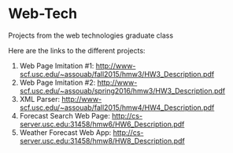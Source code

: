 # Web-Tech
Projects from the web technologies graduate class

Here are the links to the different projects:
1) Web Page Imitation #1: http://www-scf.usc.edu/~assouab/fall2015/hmw3/HW3_Description.pdf
2) Web Page Imitation #2: http://www-scf.usc.edu/~assouab/spring2016/hmw3/HW3_Description.pdf
3) XML Parser: http://www-scf.usc.edu/~assouab/fall2015/hmw4/HW4_Description.pdf
4) Forecast Search Web Page: http://cs-server.usc.edu:31458/hmw6/HW6_Description.pdf
5) Weather Forecast Web App: http://cs-server.usc.edu:31458/hmw8/HW8_Description.pdf
